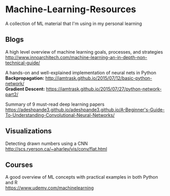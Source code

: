 # Machine-Learning-Resources

A collection of ML material that I'm using in my personal learning

## Blogs
A high level overview of machine learning goals, processes, and strategies  
http://www.innoarchitech.com/machine-learning-an-in-depth-non-technical-guide/

A hands-on and well-explained implementation of neural nets in Python   
**Backpropagation:** http://iamtrask.github.io/2015/07/12/basic-python-network/   
**Gradient Descent:** https://iamtrask.github.io/2015/07/27/python-network-part2/

Summary of 9 must-read deep learning papers   
https://adeshpande3.github.io/adeshpande3.github.io/A-Beginner's-Guide-To-Understanding-Convolutional-Neural-Networks/   


## Visualizations
Detecting drawn numbers using a CNN   
http://scs.ryerson.ca/~aharley/vis/conv/flat.html

## Courses
A good overview of ML concepts with practical examples in both Python and R   
https://www.udemy.com/machinelearning

